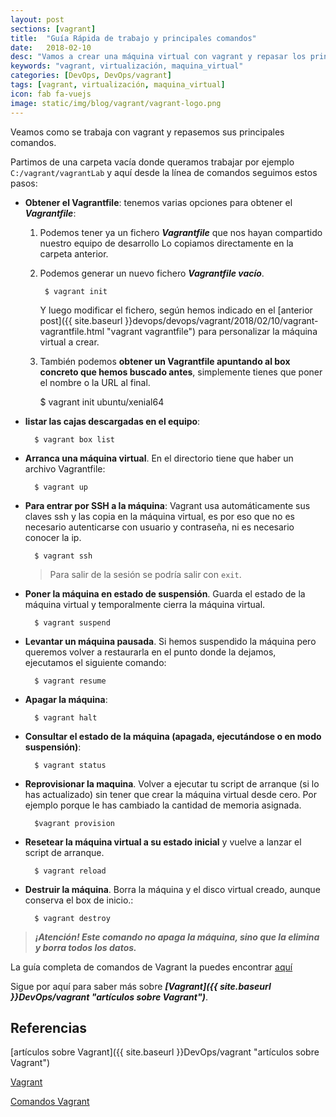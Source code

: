 ```yaml
---
layout: post
sections: [vagrant]
title:  "Guía Rápida de trabajo y principales comandos"
date:   2018-02-10
desc: "Vamos a crear una máquina virtual con vagrant y repasar los principales comandos de la herramienta."
keywords: "vagrant, virtualización, maquina_virtual"
categories: [DevOps, DevOps/vagrant]
tags: [vagrant, virtualización, maquina_virtual]
icon: fab fa-vuejs
image: static/img/blog/vagrant/vagrant-logo.png
---
```


Veamos como se trabaja con vagrant y repasemos sus principales comandos.

Partimos de una carpeta vacía donde queramos trabajar por ejemplo `C:/vagrant/vagrantLab` y aquí desde la línea de comandos seguimos estos pasos:
<!--more-->

- **Obtener el Vagrantfile**: tenemos varias opciones para obtener el ***Vagrantfile***: 


	1. Podemos tener ya un fichero ***Vagrantfile*** que nos hayan compartido nuestro equipo de desarrollo  Lo copiamos directamente en la carpeta anterior.

	2. Podemos generar un nuevo fichero ***Vagrantfile vacío***.

			$ vagrant init

		Y luego modificar el fichero, según hemos indicado en el [anterior post]({{ site.baseurl }}devops/devops/vagrant/2018/02/10/vagrant-vagrantfile.html "vagrant vagrantfile") para personalizar la máquina virtual a crear.

	3. También podemos **obtener un Vagrantfile apuntando al box concreto que hemos buscado antes**, simplemente tienes que poner el nombre o la URL al final.

		$ vagrant init ubuntu/xenial64


- **listar las cajas descargadas en el equipo**:

		$ vagrant box list

- **Arranca una máquina virtual**. En el directorio tiene que haber un archivo Vagrantfile:

		$ vagrant up

- **Para entrar por SSH a la máquina**: Vagrant usa automáticamente sus claves ssh y las copia en la máquina virtual, es por eso que no es necesario autenticarse con usuario y contraseña, ni es necesario conocer la ip.

		$ vagrant ssh

	> Para salir de la sesión se podría salir con `exit`.

- **Poner la máquina en estado de suspensión**. Guarda el estado de la máquina virtual y temporalmente cierra la máquina virtual.

		$ vagrant suspend

- **Levantar un máquina pausada**. Si hemos suspendido la máquina pero queremos volver a restaurarla en el punto donde la dejamos, ejecutamos el siguiente comando:

		$ vagrant resume

- **Apagar la máquina**:

		$ vagrant halt

- **Consultar el estado de la máquina (apagada, ejecutándose o en modo suspensión)**:

		$ vagrant status

- **Reprovisionar la maquina**. Volver a ejecutar tu script de arranque (si lo has actualizado) sin tener que crear la máquina virtual desde cero. Por ejemplo porque le has cambiado la cantidad de memoria asignada.

		$vagrant provision

- **Resetear la máquina virtual a su estado inicial** y vuelve a lanzar el script de arranque.

		$ vagrant reload

- **Destruir la máquina**. Borra la máquina y el disco virtual creado, aunque conserva el box de inicio.:

		$ vagrant destroy

> ***¡Atención! Este comando no apaga la máquina, sino que la elimina y borra todos los datos.***

La guía completa de comandos de Vagrant la puedes encontrar [aquí](https://www.vagrantup.com/docs/cli/ "Comandos Vagrant")

Sigue por aquí para saber más sobre ***[Vagrant]({{ site.baseurl }}DevOps/vagrant "artículos sobre Vagrant")***.

## Referencias ##

[artículos sobre Vagrant]({{ site.baseurl }}DevOps/vagrant "artículos sobre Vagrant")

[Vagrant](https://www.vagrantup.com "vagrant")

[Comandos Vagrant](https://www.vagrantup.com/docs/cli/ "Comandos Vagrant")